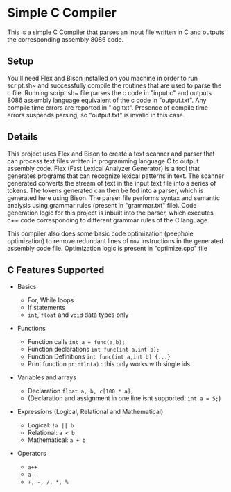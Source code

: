 # Simple C Compiler

This is a simple C Compiler that parses an input file written in C and outputs the corresponding assembly 8086 code. 


## Setup
You'll need Flex and Bison installed on you machine in order to run script.sh~ and successfully compile the routines that are used to parse the c file. 
Running script.sh~ file parses the c code in "input.c" and outputs 8086 assembly language equivalent of the c code in "output.txt".
Any compile time errors are reported in "log.txt". 
Presence of compile time errors suspends parsing, so "output.txt" is invalid in this case. 


## Details
This project uses Flex and Bison to create a text scanner and parser that can process text files written in programming language C to output assembly code. 
Flex (Fast Lexical Analyzer Generator) is a tool that generates programs that can recognize lexical patterns in text. The scanner generated converts the stream of text in the input text file into a series of tokens. 
The tokens generated can then be fed into a parser, which is generated here using Bison. 
The parser file performs syntax and semantic analysis using grammar rules (present in "grammar.txt" file). 
Code generation logic for this project is inbuilt into the parser, which executes c++ code corresponding to different grammar rules of the C language. 

This compiler also does some basic code optimization (peephole optimization) to remove redundant lines of `mov` instructions in the generated assembly code file. Optimization logic is present in "optimize.cpp" file




## C Features Supported

- Basics
  - For, While loops
  - If statements
  - `int`, `float` and `void` data types only

- Functions
  - Function calls `int a = func(a,b);`
  - Function declarations `int func(int a,int b);`
  - Function Definitions `int func(int a,int b) {...}`
  - Print function `println(a)` : this only works with single ids
  
- Variables and arrays
  - Declaration `float a, b, c[100 * a];`
  - (Declaration and assignment in one line isnt supported: `int a = 5;`)
  
- Expressions (Logical, Relational and Mathematical)
  - Logical: `!a || b`
  - Relational: `a < b`
  - Mathematical: `a + b`
  
- Operators
  - `a++`
  - `a--`
  - `+, -, /, *, %`
